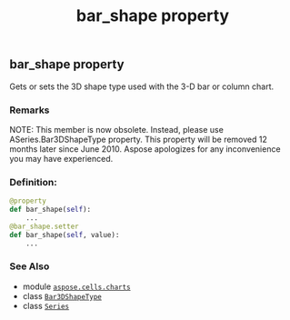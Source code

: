 ﻿---
title: bar_shape property
second_title: Aspose.Cells for Python via .NET API References
description: 
type: docs
weight: 60
url: /aspose.cells.charts/series/bar_shape/
is_root: false
---

## bar_shape property


Gets or sets the 3D shape type used with the 3-D bar or column chart.

### Remarks 


NOTE: This member is now obsolete. Instead, 
please use ASeries.Bar3DShapeType property. 
This property will be removed 12 months later since June 2010. 
Aspose apologizes for any inconvenience you may have experienced.
### Definition:
```python
@property
def bar_shape(self):
    ...
@bar_shape.setter
def bar_shape(self, value):
    ...
```

### See Also
* module [`aspose.cells.charts`](../../)
* class [`Bar3DShapeType`](/cells/python-net/aspose.cells.charts/bar3dshapetype)
* class [`Series`](/cells/python-net/aspose.cells.charts/series)
